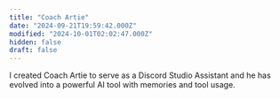 ```yaml
---
title: "Coach Artie"
date: "2024-09-21T19:59:42.000Z"
modified: "2024-10-01T02:02:47.000Z"
hidden: false
draft: false
---
```

I created Coach Artie to serve as a Discord Studio Assistant and he has evolved into a powerful AI tool with memories and tool usage.
